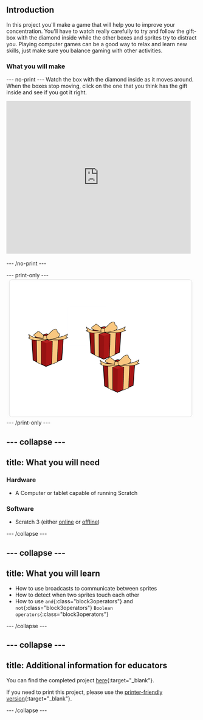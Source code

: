 ## Introduction

In this project you'll make a game that will help you to improve your concentration. You'll have to watch really carefully to try and follow the gift-box with the diamond inside while the other boxes and sprites try to distract you. Playing computer games can be a good way to relax and learn new skills, just make sure you balance gaming with other activities. 

### What you will make

--- no-print ---
Watch the box with the diamond inside as it moves around. When the boxes stop moving, click on the one that you think has the gift inside and see if you got it right.


<div class="scratch-preview">
<iframe src="https://scratch.mit.edu/projects/405012395/embed" allowtransparency="true" width="485" height="402" frameborder="0" scrolling="no" allowfullscreen></iframe>
</div>

--- /no-print ---

--- print-only ---
![Complete project](images/showcase_static.png)
--- /print-only ---

--- collapse ---
---
title: What you will need
---
### Hardware

+ A Computer or tablet capable of running Scratch

### Software

+ Scratch 3 (either [online](http://rpf.io/scratchon) or [offline](http://rpf.io/scratchoff))

--- /collapse ---

--- collapse ---
---
title: What you will learn
---

- How to use broadcasts to communicate between sprites
- How to detect when two sprites touch each other
- How to use `and`{:class="block3operators"} and `not`{:class="block3operators"} `Boolean operators`{:class="block3operators"}

--- /collapse ---

--- collapse ---
---
title: Additional information for educators
---

You can find the completed project [here](http://rpf.io/p/en/focus-on-the-prize-get){:target="_blank"}.

If you need to print this project, please use the [printer-friendly version](https://projects.raspberrypi.org/en/projects/focus-on-the-prize/print){:target="_blank"}.

--- /collapse ---
